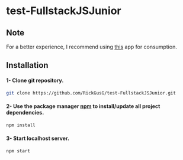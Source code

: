 # test-FullstackJSJunior

## Note
For a better experience, I recommend using [this](https://github.com/RickGusG/test-FullstackJSJunior-front) app for consumption.

## Installation

#### 1- Clone git repository.
```bash
git clone https://github.com/RickGusG/test-FullstackJSJunior.git
```
#### 2- Use the package manager [npm](https://www.npmjs.com/) to install/update all project dependencies.
```bash
npm install
```

#### 3- Start localhost server.
```bash
npm start
```